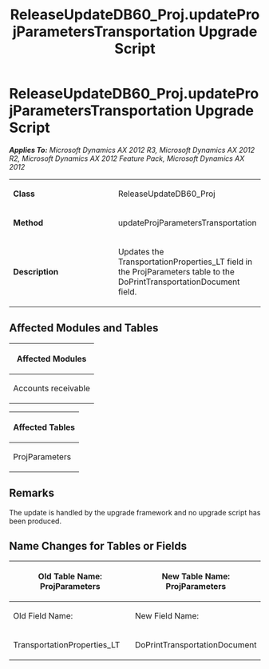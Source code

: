 ﻿---
title: ReleaseUpdateDB60_Proj.updateProjParametersTransportation Upgrade Script
TOCTitle: ReleaseUpdateDB60_Proj.updateProjParametersTransportation Upgrade Script
ms:assetid: 5d381b2d-5b02-25de-b6b8-c222be1ac4ec
ms:mtpsurl: https://msdn.microsoft.com/en-us/library/JJ736347(v=AX.60)
ms:contentKeyID: 49708522
ms.date: 05/18/2015
mtps_version: v=AX.60
---

# ReleaseUpdateDB60\_Proj.updateProjParametersTransportation Upgrade Script 


_**Applies To:** Microsoft Dynamics AX 2012 R3, Microsoft Dynamics AX 2012 R2, Microsoft Dynamics AX 2012 Feature Pack, Microsoft Dynamics AX 2012_

<table>
<colgroup>
<col style="width: 50%" />
<col style="width: 50%" />
</colgroup>
<tbody>
<tr class="odd">
<td><p><strong>Class</strong></p></td>
<td><p>ReleaseUpdateDB60_Proj</p></td>
</tr>
<tr class="even">
<td><p><strong>Method</strong></p></td>
<td><p>updateProjParametersTransportation</p></td>
</tr>
<tr class="odd">
<td><p><strong>Description</strong></p></td>
<td><p>Updates the TransportationProperties_LT field in the ProjParameters table to the DoPrintTransportationDocument field.</p></td>
</tr>
</tbody>
</table>


## Affected Modules and Tables

<table>
<colgroup>
<col style="width: 100%" />
</colgroup>
<thead>
<tr class="header">
<th><p>Affected Modules</p></th>
</tr>
</thead>
<tbody>
<tr class="odd">
<td><p>Accounts receivable</p></td>
</tr>
</tbody>
</table>


<table>
<colgroup>
<col style="width: 100%" />
</colgroup>
<thead>
<tr class="header">
<th><p>Affected Tables</p></th>
</tr>
</thead>
<tbody>
<tr class="odd">
<td><p>ProjParameters</p></td>
</tr>
</tbody>
</table>


## Remarks

The update is handled by the upgrade framework and no upgrade script has been produced.

## Name Changes for Tables or Fields

<table>
<colgroup>
<col style="width: 50%" />
<col style="width: 50%" />
</colgroup>
<thead>
<tr class="header">
<th><p>Old Table Name: ProjParameters</p></th>
<th><p>New Table Name: ProjParameters</p></th>
</tr>
</thead>
<tbody>
<tr class="odd">
<td><p>Old Field Name:</p></td>
<td><p>New Field Name:</p></td>
</tr>
<tr class="even">
<td><p>TransportationProperties_LT</p></td>
<td><p>DoPrintTransportationDocument</p></td>
</tr>
</tbody>
</table>

  


